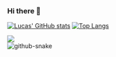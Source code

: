 ### Hi there 👋

[![Lucas' GitHub stats](https://github-readme-stats.vercel.app/api?username=Lucas-Brizola-Git&count_private=true&show_icons=true&theme=dracula)](https://github.com/anuraghazra/github-readme-stats)
[![Top Langs](https://github-readme-stats.vercel.app/api/top-langs/?username=Lucas-Brizola-Git&layout=compact&theme=dracula)](https://github.com/anuraghazra/github-readme-stats)

<div>
  <a href="https://www.linkedin.com/in/lucas-brizola-a620631a3/" target="_blank"><img src="https://img.shields.io/badge/-LinkedIn-%230077B5?style=for-the-badge&logo=linkedin&logoColor=white" target="_blank"></a> 
</div>

<picture>
  <source media="(prefers-color-scheme: dark)" srcset="github-snake-dark.svg" />
  <source media="(prefers-color-scheme: light)" srcset="github-snake.svg" />
  <img alt="github-snake" src="github-snake.svg" />
</picture>

